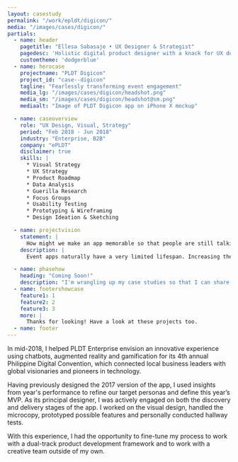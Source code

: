 ```yaml
---
layout: casestudy
permalink: "/work/epldt/digicon/"
media: "/images/cases/digicon/"
partials:
  - name: header
    pagetitle: "Ellesa Sabasaje • UX Designer & Strategist"
    pagedesc: 'Holistic digital product designer with a knack for UX design, UX strategy, UX research, prototyping and front-end development'
    customtheme: 'dodgerblue'
  - name: herocase
    projectname: "PLDT Digicon"
    project_id: "case--digicon"
    tagline: "Fearlessly transforming event engagement"
    media_lg: "/images/cases/digicon/headshot.png"
    media_sm: "/images/cases/digicon/headshot@sm.png"
    mediaalt: "Image of PLDT Digicon app on iPhone X mockup"

  - name: caseoverview
    role: "UX Design, Visual, Strategy"
    period: "Feb 2018 - Jun 2018"
    industry: "Enterprise, B2B"
    company: "ePLDT"
    disclaimer: true
    skills: |
      * Visual Strategy
      * UX Strategy
      * Product Roadmap
      * Data Analysis
      * Guerilla Research
      * Focus Groups
      * Usability Testing
      * Prototyping & Wireframing
      * Design Ideation & Sketching

  - name: projectvision
    statement: |
      How might we make an app memorable so that people are still talking about it after the event is over?
    description: |
      Event apps naturally have a very limited lifespan. Increasing the lifetime of corporate events and conferences means we keep people sharing our content and using our products long after the doors have closed.

  - name: phasehow
    heading: "Coming Soon!"
    description: "I'm wrangling up my case studies so that I can share my passion for creating great products and making a difference. Stay tuned!"
  - name: footershowcase
    feature1: 1
    feature2: 2
    feature3: 3
    more: |
      Thanks for looking! Have a look at these projects too.
  - name: footer
---
```


In mid-2018, I helped PLDT Enterprise envision an innovative experience using chatbots, augmented reality and gamification for its 4th annual Philippine Digital Convention, which connected local business leaders with global visionaries and pioneers in technology.

Having previously designed the 2017 version of the app, I used insights from year's performance to refine our target personas and define this year’s MVP. As its principal designer, I was actively engaged on both the discovery and delivery stages of the app. I worked on the visual design, handled the microcopy, prototyped possible features and personally conducted hallway tests.

With this experience, I had the opportunity to fine-tune my process to work with a dual-track product development framework and to work with a creative team outside of my own.
